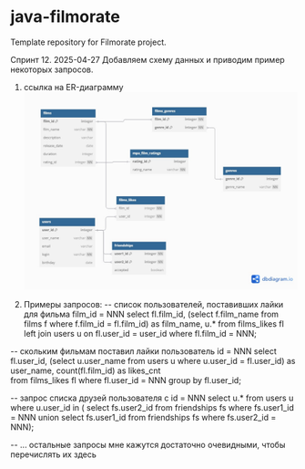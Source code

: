 # java-filmorate
Template repository for Filmorate project.

Спринт 12.
2025-04-27
Добавляем схему данных и приводим пример некоторых запросов.


1. ссылка на ER-диаграмму 
![FILMS](https://github.com/maxim-utkin-disk/java-filmorate/blob/main/uma-yaprak-sprint12-dbscheme-01.jpg)

2. Примеры запросов:
-- список пользователей, поставивших лайки для фильма film_id = NNN
select
  fl.film_id,
  (select f.film_name from films f where f.film_id = fl.film_id) as film_name,
  u.*
from films_likes fl
left join users u on fl.user_id = user_id
where fl.film_id = NNN;

-- скольким фильмам поставил лайки пользователь id = NNN
select 
  fl.user_id,
  (select u.user_name from users u where u.user_id = fl.user_id) as user_name,
  count(fl.film_id) as likes_cnt  
from films_likes fl
where fl.user_id = NNN
group by fl.user_id;

-- запрос списка друзей пользователя с id = NNN
select 
  u.*
from users u 
where u.user_id in (
  select fs.user2_id
  from friendships fs
  where fs.user1_id = NNN
  union 
  select fs.user1_id
  from friendships fs
  where fs.user2_id = NNN);

-- ... остальные запросы мне кажутся достаточно очевидными, чтобы перечислять их здесь
